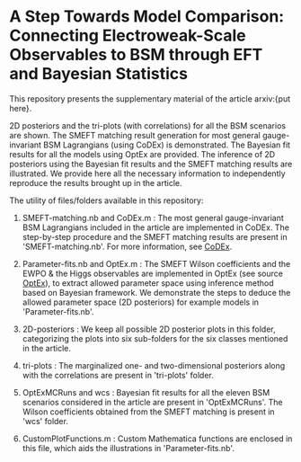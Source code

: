 # A Step Towards Model Comparison: Connecting Electroweak-Scale Observables to BSM through EFT and Bayesian Statistics

This repository presents the supplementary material of the article arxiv:{put here}. 

2D posteriors and the tri-plots (with correlations) for all the BSM scenarios are shown. The SMEFT matching result generation for most general gauge-invariant BSM Lagrangians (using CoDEx) is demonstrated. The Bayesian fit results for all the models using OptEx are provided. The inference of 2D posteriors using the Bayesian fit results and the SMEFT matching results are illustrated. We provide here all the necessary information to independently reproduce the results brought up in the article.

The utility of files/folders available in this repository:

1. SMEFT-matching.nb and CoDEx.m : The most general gauge-invariant BSM Lagrangians included in the article are implemented in CoDEx. The step-by-step procedure and the SMEFT matching results are present in 'SMEFT-matching.nb'. For more information, see [CoDEx](https://github.com/effExTeam/CoDEx-1.0.0).

2. Parameter-fits.nb and OptEx.m : The SMEFT Wilson coefficients and the EWPO & the Higgs observables are implemented in OptEx (see source [OptEx](https://github.com/FlavorIITG/OptexDocs)), to extract allowed parameter space using inference method based on Bayesian framework. We demonstrate the steps to deduce the allowed parameter space (2D posteriors) for example models in 'Parameter-fits.nb'.

3. 2D-posteriors : We keep all possible 2D posterior plots in this folder, categorizing the plots into six sub-folders for the six classes mentioned in the article.

4. tri-plots : The marginalized one- and two-dimensional posteriors along with the correlations are present in 'tri-plots' folder.

5. OptExMCRuns and wcs : Bayesian fit results for all the eleven BSM scenarios considered in the article are present in 'OptExMCRuns'. The Wilson coefficients obtained from the SMEFT matching is present in 'wcs' folder.

6. CustomPlotFunctions.m : Custom Mathematica functions are enclosed in this file, which aids the illustrations in 'Parameter-fits.nb'.
